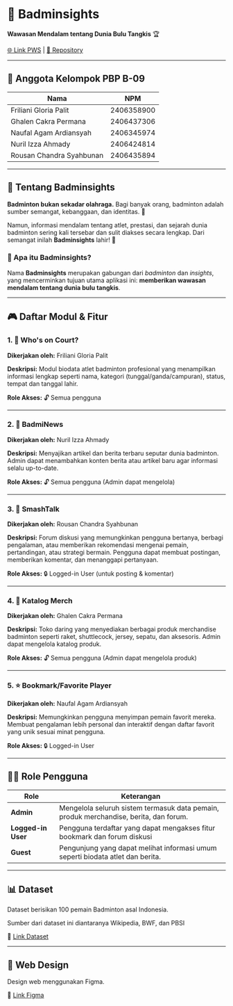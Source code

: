 # 🏸 Badminsights




**Wawasan Mendalam tentang Dunia Bulu Tangkis** 🏆

[🌐 Link PWS](https://rousan-chandra-badminsights.pbp.cs.ui.ac.id/) | [📂 Repository](https://github.com/PBP-09/Badminsights.git)



---

## 👥 Anggota Kelompok PBP B-09

| Nama | NPM |
|------|-----|
| Friliani Gloria Palit | 2406358900 |
| Ghalen Cakra Permana | 2406437306 |
| Naufal Agam Ardiansyah | 2406345974 |
| Nuril Izza Ahmady | 2406424814 |
| Rousan Chandra Syahbunan | 2406435894 |

---

## 📖 Tentang Badminsights

**Badminton bukan sekadar olahraga.** Bagi banyak orang, badminton adalah sumber semangat, kebanggaan, dan identitas. 💪

Namun, informasi mendalam tentang atlet, prestasi, dan sejarah dunia badminton sering kali tersebar dan sulit diakses secara lengkap. Dari semangat inilah **Badminsights** lahir! 🌟

### 🎯 Apa itu Badminsights?

Nama **Badminsights** merupakan gabungan dari *badminton* dan *insights*, yang mencerminkan tujuan utama aplikasi ini: **memberikan wawasan mendalam tentang dunia bulu tangkis**.

---

## 🎮 Daftar Modul & Fitur

### 1. 👤 Who's on Court?
**Dikerjakan oleh:** Friliani Gloria Palit

**Deskripsi:** Modul biodata atlet badminton profesional yang menampilkan informasi lengkap seperti nama, kategori (tunggal/ganda/campuran), status, tempat dan tanggal lahir.

**Role Akses:** 🔓 Semua pengguna

---

### 2. 📰 BadmiNews
**Dikerjakan oleh:** Nuril Izza Ahmady

**Deskripsi:** Menyajikan artikel dan berita terbaru seputar dunia badminton. Admin dapat menambahkan konten berita atau artikel baru agar informasi selalu up-to-date.

**Role Akses:** 🔓 Semua pengguna (Admin dapat mengelola)

---

### 3. 💬 SmashTalk
**Dikerjakan oleh:** Rousan Chandra Syahbunan

**Deskripsi:** Forum diskusi yang memungkinkan pengguna bertanya, berbagi pengalaman, atau memberikan rekomendasi mengenai pemain, pertandingan, atau strategi bermain. Pengguna dapat membuat postingan, memberikan komentar, dan menanggapi pertanyaan. 

**Role Akses:** 🔒 Logged-in User (untuk posting & komentar)

---

### 4. 🛒 Katalog Merch
**Dikerjakan oleh:** Ghalen Cakra Permana

**Deskripsi:** Toko daring yang menyediakan berbagai produk merchandise badminton seperti raket, shuttlecock, jersey, sepatu, dan aksesoris. Admin dapat mengelola katalog produk.

**Role Akses:** 🔓 Semua pengguna (Admin dapat mengelola produk)

---

### 5. ⭐ Bookmark/Favorite Player
**Dikerjakan oleh:** Naufal Agam Ardiansyah

**Deskripsi:** Memungkinkan pengguna menyimpan pemain favorit mereka. Membuat pengalaman lebih personal dan interaktif dengan daftar favorit yang unik sesuai minat pengguna.

**Role Akses:** 🔒 Logged-in User

---

## 👨‍💼 Role Pengguna

| Role | Keterangan | 
|------|-----------|
| **Admin** | Mengelola seluruh sistem termasuk data pemain, produk merchandise, berita, dan forum. |
| **Logged-in User** | Pengguna terdaftar yang dapat mengakses fitur bookmark dan forum diskusi |
| **Guest** | Pengunjung yang dapat melihat informasi umum seperti biodata atlet dan berita. |

---

## 📊 Dataset

Dataset berisikan 100 pemain Badminton asal Indonesia. 

Sumber dari dataset ini diantaranya Wikipedia, BWF, dan PBSI

🔗 [Link Dataset](https://docs.google.com/spreadsheets/d/18yNj_TLrU-CJbgXg5ZqDDTt7wtm0cvLYEuYeB0zaxyQ/edit?usp=sharing)

---

## 🎨 Web Design
Design web menggunakan Figma.

🔗 [Link Figma]( https://www.figma.com/design/nx99S5yzqm39UQmLQsjnCb/Badminsights?node-id=0-1&t=1Pj3ayvEd9KPDaDe-1)

